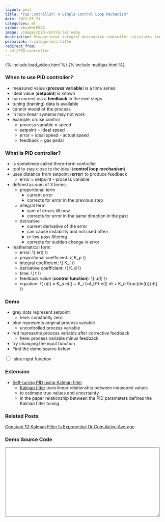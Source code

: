 ```yaml
---
layout: post
title: "PID Controller: A Simple Control Loop Mechanism"
date: 2021-05-21
categories: ml
video: x6sxKHrPA2A
image: /images/pid-controller.webp
description: Proportional–integral–derivative controller calculates feedback to reduce the error in the next step.
permalink: /:categories/:title
redirect_from:
- /ml/PID-controller
---
```


{% include load_video.html %}
{% include mathjax.html %}


### When to use PID controller?
- measured value (__process variable__) is a time series
- ideal value (__setpoint__) is known
- can correct via a __feedback__ in the next steps
- tuning (training) data is available
- cannot model of the process
- in non-linear systems may not work
- example: cruise control
  - process variable = speed
  - setpoint = ideal speed
  - error = ideal speed - actual speed
  - feedback = gas pedal


### What is PID controller?
- is sometimes called three-term controller
- tool to stay close to the ideal (__control loop mechanism__)
- uses distance from setpoint (__error__) to produce feedback
  - error = setpoint - process variable
- defined as sum of 3 terms:
  - proportional term
    - current error
    - corrects for error in the previous step
  - integral term
    - sum of errors till now
    - corrects for error in the same direction in the past
  - derivative
    - current derivative of the error
    - can cause instability and not used often
    - or low pass filtering
    - corrects for sudden change in error
- mathematical form:
  - error: \\( e(t) \\)
  - proportional coefficient: \\( K_p \\)
  - integral coefficient: \\( K_i \\)
  - derivative coefficient: \\( K_d \\)
  - time: \\( t \\)
  - feedback value (__control function__): \\( u(t) \\)
  - equation: \\( u(t) = K_p e(t) + K_i \int_0^t e(t) dt + K_d \frac{de(t)}{dt} \\)

### Demo
- grey dots represent setpoint
  - here: constantly zero
- blue represents original process variable
  - uncontrolled process variable
- red represents process variable after corrective feedback
  - here: process variable minus feedback
- try changing the input function
- Find the demo source below

<input type="checkbox" id="func" />&nbsp; sine input function<br>
<canvas id="canvas" width="500" height="150"></canvas>

### Extension
- [Self-tuning PID using Kalman filter](https://www.sciencedirect.com/science/article/pii/S2405896318304282)
  - [Kalman filter](/ml/1D-Kalman-Is-Exponential-Or-Cumulative-Average) uses linear relationship between measured values
  - to estimate true values and uncertainty
  - in the paper relationship between the PID parameters defines the Kalman filter tuning

### Related Posts
[Constant 1D Kalman Filter Is Exponential Or Cumulative Average](/ml/1D-Kalman-Is-Exponential-Or-Cumulative-Average)

### Demo Source Code
<textarea id="codeBlock" style="font-size: 10px;" rows="20" cols="80"></textarea>

<script type="application/javascript" id="jsCode">
let config = {amplitude: 5, period: 60, pid: false, kp: 0.2, kd: 0, ki: 0.5, func: steps};

function draw() {
  var canvas = document.getElementById('canvas');
  if (canvas.getContext) {
    let ctx = canvas.getContext('2d');
    let y_middle = canvas.height / 2;
    config.amplitude = y_middle / 4;
    let pix_size = Math.max(Math.min(canvas.width / 50, canvas.height / 50), 1);
    let len = Math.floor(canvas.width / pix_size);
    let values = new Array(len).fill(0);
    let correctedValues = new Array(len).fill(0);
    let integral = correctedValues.reduce((a, b) => a + b, 0)
    let t = 0;
    function tick() {
      let new_value = config.func(t++);
      values.shift();
      values.push(new_value);

      let prev_error = - correctedValues[correctedValues.length - 1];
      let second_prev_error = - correctedValues[correctedValues.length - 2];
      let derivative = prev_error - second_prev_error;
      integral = integral + prev_error;
      let correction = prev_error * config.kp + derivative * config.kd + integral * config.ki;
      let correctedValue = new_value + correction;
      correctedValues.shift();
      correctedValues.push(correctedValue);



      ctx.clearRect(0, 0, canvas.width, canvas.height);
      ctx.fillStyle = 'grey';
      values.forEach((value, i) => {
        ctx.fillRect(i * pix_size, y_middle + 0 * pix_size, pix_size / 2, pix_size / 2);
      });

      ctx.fillStyle = 'rgba(0, 0, 200, 0.5)';
      values.forEach((value, i) => {
        ctx.fillRect(i * pix_size, y_middle + value * pix_size, pix_size, pix_size);
      });

      ctx.fillStyle = 'rgb(200, 0, 0)';
      correctedValues.forEach((value, i) => {
        ctx.fillRect(i * pix_size, y_middle + value * pix_size, pix_size, pix_size);
      })
    }

    setInterval(tick, 100);
  }

}

function sin(t) {
  return Math.sin(t++ / config.period * 2 * Math.PI) * config.amplitude
}

function steps(t) {
  if (Math.sin(t++ / config.period * 2 * Math.PI) > 0) {
    return config.amplitude

  } else {
    return - config.amplitude
  }
}

window.addEventListener("load", draw);

document.getElementById('func').addEventListener('change', e => {
  if (e.srcElement.checked) {
    config.func = sin;
  } else {
    config.func = steps;
  }
});

let jsCode = document.createTextNode(document.getElementById('jsCode').innerText);
document.getElementById('codeBlock').appendChild(jsCode);

</script>
